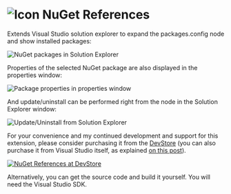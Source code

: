 ![Icon](https://raw.github.com/danielkzu/NuGetReferences/master/NuGetReferences/Resources/Extension.png) NuGet References
===============

Extends Visual Studio solution explorer to expand the packages.config node and show installed packages:

![NuGet packages in Solution Explorer](https://raw.github.com/danielkzu/NuGetReferences/master/Images/Nodes.png)

Properties of the selected NuGet package are also displayed in the properties window:

![Package properties in properties window](https://raw.github.com/danielkzu/NuGetReferences/master/Images/Properties.png)

And update/uninstall can be performed right from the node in the Solution Explorer window:

![Update/Uninstall from Solution Explorer](https://raw.github.com/danielkzu/NuGetReferences/master/Images/Menus.png)

For your convenience and my continued development and support for this extension, please consider purchasing it from the [DevStore](http://www.devstore.com/Products/Details/bf17403a-48bf-432e-a102-b7be22648cee? "NuGet References at DevStore") (you can also purchase it from Visual Studio itself, as explained [on this post](http://kzu.to/1aa2E8J)).

[![NuGet References at DevStore](https://raw.github.com/danielkzu/NuGetReferences/master/Images/DevStore.png "NuGet References at DevStore")](http://www.devstore.com/Products/Details/bf17403a-48bf-432e-a102-b7be22648cee? "NuGet References at DevStore")

Alternatively, you can get the source code and build it yourself. You will need the Visual Studio SDK.
